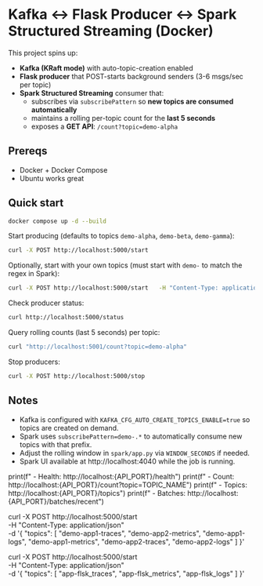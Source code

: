 
# Kafka ↔ Flask Producer ↔ Spark Structured Streaming (Docker)

This project spins up:
- **Kafka (KRaft mode)** with auto-topic-creation enabled
- **Flask producer** that POST-starts background senders (3-6 msgs/sec per topic)
- **Spark Structured Streaming** consumer that:
  - subscribes via `subscribePattern` so **new topics are consumed automatically**
  - maintains a rolling per-topic count for the **last 5 seconds**
  - exposes a **GET API**: `/count?topic=demo-alpha`

## Prereqs
- Docker + Docker Compose
- Ubuntu works great

## Quick start

```bash
docker compose up -d --build
```

Start producing (defaults to topics `demo-alpha`, `demo-beta`, `demo-gamma`):
```bash
curl -X POST http://localhost:5000/start
```

Optionally, start with your own topics (must start with `demo-` to match the regex in Spark):
```bash
curl -X POST http://localhost:5000/start   -H "Content-Type: application/json"   -d '{"topics": ["demo-foo","demo-bar","demo-baz"]}'
```

Check producer status:
```bash
curl http://localhost:5000/status
```

Query rolling counts (last 5 seconds) per topic:
```bash
curl "http://localhost:5001/count?topic=demo-alpha"
```

Stop producers:
```bash
curl -X POST http://localhost:5000/stop
```

## Notes
- Kafka is configured with `KAFKA_CFG_AUTO_CREATE_TOPICS_ENABLE=true` so topics are created on demand.
- Spark uses `subscribePattern=demo-.*` to automatically consume new topics with that prefix.
- Adjust the rolling window in `spark/app.py` via `WINDOW_SECONDS` if needed.
- Spark UI available at http://localhost:4040 while the job is running.



print(f"   - Health: http://localhost:{API_PORT}/health")
print(f"   - Count: http://localhost:{API_PORT}/count?topic=TOPIC_NAME")
print(f"   - Topics: http://localhost:{API_PORT}/topics")
print(f"   - Batches: http://localhost:{API_PORT}/batches/recent")



curl -X POST http://localhost:5000/start \
  -H "Content-Type: application/json" \
  -d '{
    "topics": [
      "demo-app1-traces",
      "demo-app2-metrics",
      "demo-app1-logs",
      "demo-app1-metrics",
      "demo-app2-traces",
      "demo-app2-logs"
    ]
  }'


  curl -X POST http://localhost:5000/start \
  -H "Content-Type: application/json" \
  -d '{
    "topics": [
      "app-flsk_traces",
      "app-flsk_metrics",
      "app-flsk_logs"
    ]
  }'